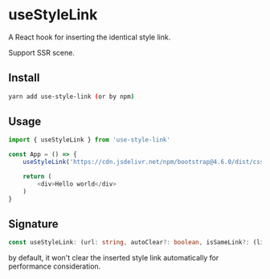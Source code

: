 # useStyleLink

A React hook for inserting the identical style link.

Support SSR scene.

## Install

```bash
yarn add use-style-link (or by npm)
```

## Usage

```ts
import { useStyleLink } from 'use-style-link'

const App = () => {
    useStyleLink('https://cdn.jsdelivr.net/npm/bootstrap@4.6.0/dist/css/bootstrap.min.css')

    return (
        <div>Hello world</div>
    )
}
```

## Signature

```ts
const useStyleLink: (url: string, autoClear?: boolean, isSameLink?: (link1: string, link2: string) => boolean) => void
```

by default, it won't clear the inserted style link automatically for performance consideration.
